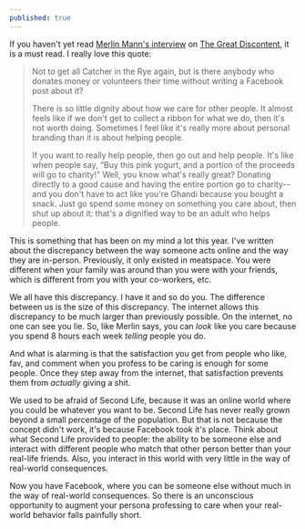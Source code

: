 ```yaml
---
published: true
---
```


If you haven't yet read [Merlin Mann's interview][1] on [The Great Discontent][2], it is a must read. I really love this quote:

>  Not to get all Catcher in the Rye again, but is there anybody who donates money or volunteers their time without writing a Facebook post about it?
>
> There is so little dignity about how we care for other people. It almost feels like if we don't get to collect a ribbon for what we do, then it's not worth doing. Sometimes I feel like it's really more about personal branding than it is about helping people.
>
> If you want to really help people, then go out and help people. It's like when people say, “Buy this pink yogurt, and a portion of the proceeds will go to charity!" Well, you know what's really great? Donating directly to a good cause and having the entire portion go to charity--and you don't have to act like you're Ghandi because you bought a snack. Just go spend some money on something you care about, then shut up about it: that's a dignified way to be an adult who helps people.

This is something that has been on my mind a lot this year. I've written about the discrepancy between the way someone acts online and the way they are in-person. Previously, it only existed in meatspace. You were different when your family was around than you were with your friends, which is different from you with your co-workers, etc.

We all have this discrepancy. I have it and so do you. The difference between us is the size of this discrepancy. The internet allows this discrepancy to be much larger than previously possible. On the internet, no one can see you lie. So, like Merlin says, you can *look* like you care because you spend 8 hours each week *telling* people you do.

And what is alarming is that the satisfaction you get from people who like, fav, and comment when you profess to be caring is enough for some people. Once they step away from the internet, that satisfaction prevents them from *actually* giving a shit.

We used to be afraid of Second Life, because it was an online world where you could be whatever you want to be. Second Life has never really grown beyond a small percentage of the population. But that is not because the concept didn't work, it's because Facebook took it's place. Think about what Second Life provided to people: the ability to be someone else and interact with different people who match that other person better than your real-life friends. Also, you interact in this world with very little in the way of real-world consequences.

Now you have Facebook, where you can be someone else without much in the way of real-world consequences. So there is an unconscious opportunity to augment your persona professing to care when your real-world behavior falls painfully short.

[1]: http://thegreatdiscontent.com/merlin-mann
[2]: http://thegreatdiscontent.com